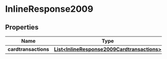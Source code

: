 
# InlineResponse2009

## Properties
Name | Type | Description | Notes
------------ | ------------- | ------------- | -------------
**cardtransactions** | [**List&lt;InlineResponse2009Cardtransactions&gt;**](InlineResponse2009Cardtransactions.md) |  |  [optional]



